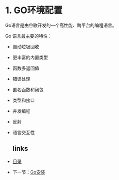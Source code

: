 # 1.  GO环境配置

Go语言是由谷歌开发的一个高性能、跨平台的编程语言。

Go 语言最主要的特性：

- 自动垃圾回收

- 更丰富的内置类型

- 函数多返回值

- 错误处理

- 匿名函数和闭包

- 类型和接口

- 并发编程

- 反射

- 语言交互性



  ## links

- [目录](/zh/preface.md)

- 下一节：[Go安装](/zh/1.1.md)

